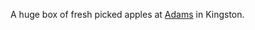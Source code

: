A huge box of fresh picked apples at <a href="http://scripting.com/2020/08/18/153401.html?title=adamsFarmsInKingston">Adams</a> in Kingston. 
